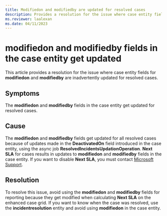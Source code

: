```yaml
---
title: Modifiedon and modifiedby are updated for resolved cases
description: Provides a resolution for the issue where case entity fields for modifiedon and modifiedby are inadvertently updated for resolved cases in Dynamics 365 Customer Service.
ms.reviewer: laalexan
ms.date: 04/11/2023
---
```

# modifiedon and modifiedby fields in the case entity get updated

This article provides a resolution for the issue where case entity fields for **modifiedon** and **modifiedby** are inadvertently updated for resolved cases.

## Symptoms

The **modifiedon** and **modifiedby** fields in the case entity get updated for resolved cases.

## Cause

The **modifiedon** and **modifiedby** fields get updated for all resolved cases because of updates made in the **DeactivatedOn** field introduced in the case entity, using the async job **ResolvedIncidentsUpdationOperation**. **Next SLA** for cases results in updates to **modifiedon** and **modifiedby** fields in the case entity. If you want to disable **Next SLA**, you must contact [Microsoft Support](https://support.microsoft.com/).

## Resolution

To resolve this issue, avoid using the **modifiedon** and **modifiedby** fields for reporting because they get modified when calculating **Next SLA** on the enhanced case grid. If you want to know when the case was resolved, use the **incidentresolution** entity and avoid using **modifiedon** in the case entity.
